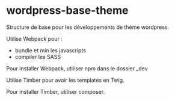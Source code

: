 # wordpress-base-theme

Structure de base pour les développements de thème wordpress.

Utilise Webpack pour :
* bundle et min les javascripts
* compiler les SASS

Pour installer Webpack, utiliser npm dans le dossier _dev

Utilise Timber pour avoir les templates en Twig.

Pour installer Timber, utiliser composer.